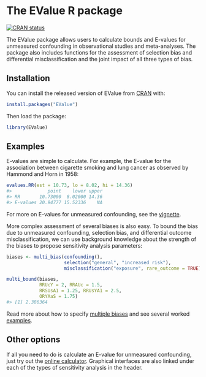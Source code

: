 
<!-- README.md is generated from README.Rmd. Please edit that file -->

# The EValue R package

<!-- badges: start -->

[![CRAN
status](https://www.r-pkg.org/badges/version/EValue)](https://CRAN.R-project.org/package=EValue)
<!-- badges: end -->

The EValue package allows users to calculate bounds and E-values for
unmeasured confounding in observational studies and meta-analyses. The
package also includes functions for the assessment of selection bias and
differential misclassification and the joint impact of all three types
of bias.

## Installation

You can install the released version of EValue from
[CRAN](https://CRAN.R-project.org) with:

``` r
install.packages("EValue")
```

Then load the package:

``` r
library(EValue)
```

## Examples

E-values are simple to calculate. For example, the E-value for the
association between cigarette smoking and lung cancer as observed by
Hammond and Horn in 1958:

``` r
evalues.RR(est = 10.73, lo = 8.02, hi = 14.36)
#>             point    lower upper
#> RR       10.73000  8.02000 14.36
#> E-values 20.94777 15.52336    NA
```

For more on E-values for unmeasured confounding, see the
[vignette](https://cran.r-project.org/web/packages/EValue/vignettes/unmeasured-confounding.html).

More complex assessment of several biases is also easy. To bound the
bias due to unmeasured confounding, selection bias, and differential
outcome misclassification, we can use background knowledge about the
strength of the biases to propose sensitivity analysis parameters:

``` r
biases <- multi_bias(confounding(),
                     selection("general", "increased risk"),
                     misclassification("exposure", rare_outcome = TRUE))

multi_bound(biases,
            RRUcY = 2, RRAUc = 1.5,
            RRSUsA1 = 1.25, RRUsYA1 = 2.5,
            ORYAaS = 1.75)
#> [1] 2.386364
```

Read more about how to specify [multiple
biases](https://cran.r-project.org/web/packages/EValue/vignettes/multiple-bias.html)
and see several worked
[examples](https://cran.r-project.org/web/packages/EValue/vignettes/multiple-bias-examples.html).

## Other options

If all you need to do is calculate an E-value for unmeasured
confounding, just try out the [online
calculator](https://www.evalue-calculator.com). Graphical interfaces are
also linked under each of the types of sensitivity analysis in the
header.
